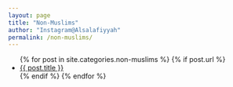 ```yaml
---
layout: page
title: "Non-Muslims"
author: "Instagram@Alsalafiyyah"
permalink: /non-muslims/
---
```


<article class="post">
<ul class="posts">
  {% for post in site.categories.non-muslims %}
    {% if post.url %}
    <li><a href="{{ post.url }}">{{ post.title }}</a>
    </li>
    {% endif %}
  {% endfor %}
</ul>
</article>
